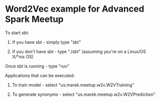 # Word2Vec example for Advanced Spark Meetup

To start sbt:

1) If you have sbt - simply type "sbt"

2) If you don't have sbt - type "./sbt" (assuming you're on a Linux/OS X/*nix OS)

Once sbt is running - type "run"

Applications that can be executed:

1) To train model - select "us.marek.meetup.w2v.W2VTraining"

2) To generate synonyms - select "us.marek.meetup.w2v.W2VPrediction"
